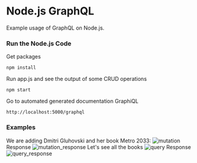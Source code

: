 # Node.js GraphQL

Example usage of GraphQL on Node.js.

### Run the Node.js Code

Get packages

```
npm install
```

Run app.js and see the output of some CRUD operations

```
npm start
```

Go to automated generated documentation GraphiQL

```
http://localhost:5000/graphql
```

### Examples

We are adding Dmitri Gluhovski and her book Metro 2033:
![mutation](https://github.com/mhmtszr/Node.js-GraphQL/blob/master/examples/mutation.png?raw=true)
Response
![mutation_response](https://github.com/mhmtszr/Node.js-GraphQL/blob/master/examples/mutation_response.png?raw=true)
Let's see all the books
![query](https://github.com/mhmtszr/Node.js-GraphQL/blob/master/examples/query.png?raw=true)
Response
![query_response](https://github.com/mhmtszr/Node.js-GraphQL/blob/master/examples/query_response.png?raw=true)
